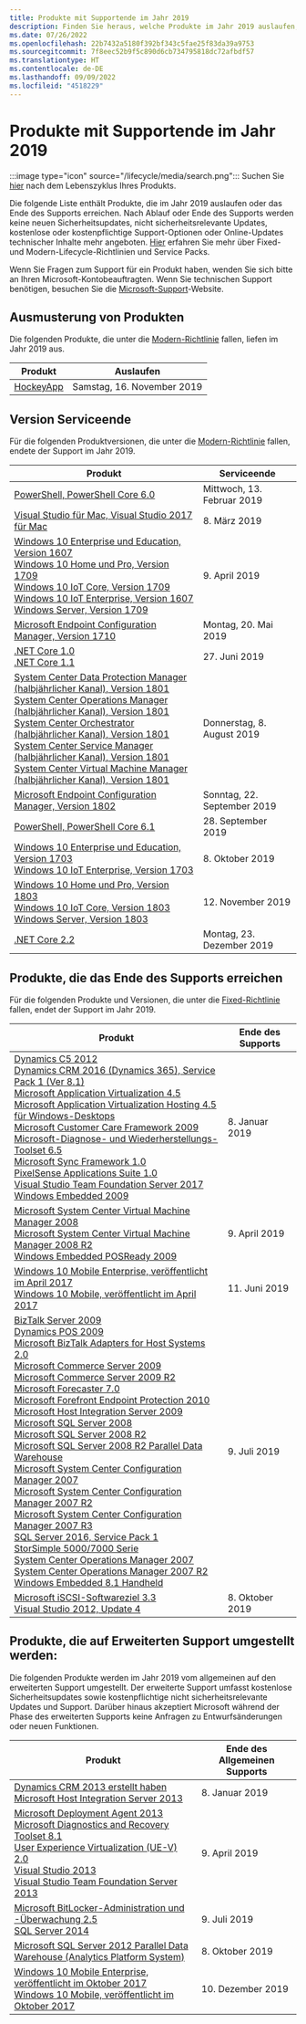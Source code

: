 ```yaml
---
title: Produkte mit Supportende im Jahr 2019
description: Finden Sie heraus, welche Produkte im Jahr 2019 auslaufen, das Ende des Supports erreichen oder vom allgemeinen Support auf den erweiterten Support umgestellt werden.
ms.date: 07/26/2022
ms.openlocfilehash: 22b7432a5180f392bf343c5fae25f83da39a9753
ms.sourcegitcommit: 7f8eec52b9f5c890d6cb734795818dc72afbdf57
ms.translationtype: HT
ms.contentlocale: de-DE
ms.lasthandoff: 09/09/2022
ms.locfileid: "4518229"
---
```

# <a name="products-ending-support-in-2019"></a>Produkte mit Supportende im Jahr 2019

:::image type="icon" source="/lifecycle/media/search.png":::
Suchen Sie [hier](/lifecycle/products/) nach dem Lebenszyklus Ihres Produkts.

Die folgende Liste enthält Produkte, die im Jahr 2019 auslaufen oder das Ende des Supports erreichen. Nach Ablauf oder Ende des Supports werden keine neuen Sicherheitsupdates, nicht sicherheitsrelevante Updates, kostenlose oder kostenpflichtige Support-Optionen oder Online-Updates technischer Inhalte mehr angeboten. [Hier](/lifecycle/overview/product-end-of-support-overview) erfahren Sie mehr über Fixed- und Modern-Lifecycle-Richtlinien und Service Packs.

Wenn Sie Fragen zum Support für ein Produkt haben, wenden Sie sich bitte an Ihren Microsoft-Kontobeauftragten. Wenn Sie technischen Support benötigen, besuchen Sie die [Microsoft-Support](https://support.microsoft.com/contactus/?ws=support)-Website.

## <a name="product-retirements"></a>Ausmusterung von Produkten

Die folgenden Produkte, die unter die [Modern-Richtlinie](/lifecycle/policies/modern) fallen, liefen im Jahr 2019 aus.

| Produkt | Auslaufen |
| --- | --- |
| [HockeyApp](/lifecycle/products/hockeyapp?branch=live)<br> | Samstag, 16. November 2019 |


## <a name="release-end-of-servicing"></a>Version Serviceende

Für die folgenden Produktversionen, die unter die [Modern-Richtlinie](/lifecycle/policies/modern) fallen, endete der Support im Jahr 2019.

| Produkt | Serviceende |
| --- | --- |
| [PowerShell, PowerShell Core 6.0](/lifecycle/products/powershell?branch=live)<br> | Mittwoch, 13. Februar 2019 |
| [Visual Studio für Mac, Visual Studio 2017 für Mac](/lifecycle/products/visual-studio-for-mac?branch=live)<br> | 8. März 2019 |
| [Windows 10 Enterprise und Education, Version 1607](/lifecycle/products/windows-10-enterprise-and-education?branch=live)<br>[Windows 10 Home und Pro, Version 1709](/lifecycle/products/windows-10-home-and-pro?branch=live)<br>[Windows 10 IoT Core, Version 1709](/lifecycle/products/windows-10-iot-core?branch=live)<br>[Windows 10 IoT Enterprise, Version 1607](/lifecycle/products/windows-10-iot-enterprise?branch=live)<br>[Windows Server, Version 1709](/lifecycle/products/windows-server?branch=live)<br> | 9. April 2019 |
| [Microsoft Endpoint Configuration Manager, Version 1710](/lifecycle/products/microsoft-endpoint-configuration-manager?branch=live)<br> | Montag, 20. Mai 2019 |
| [.NET Core 1.0](/lifecycle/products/microsoft-net-and-net-core?branch=live)<br>[.NET Core 1.1](/lifecycle/products/microsoft-net-and-net-core?branch=live)<br> | 27. Juni 2019 |
| [System Center Data Protection Manager (halbjährlicher Kanal), Version 1801](/lifecycle/products/system-center-data-protection-manager-semi-annual-channel?branch=live)<br>[System Center Operations Manager (halbjährlicher Kanal), Version 1801](/lifecycle/products/system-center-operations-manager-semi-annual-channel?branch=live)<br>[System Center Orchestrator (halbjährlicher Kanal), Version 1801](/lifecycle/products/system-center-orchestrator-semi-annual-channel?branch=live)<br>[System Center Service Manager (halbjährlicher Kanal), Version 1801](/lifecycle/products/system-center-service-manager-semi-annual-channel?branch=live)<br>[System Center Virtual Machine Manager (halbjährlicher Kanal), Version 1801](/lifecycle/products/system-center-virtual-machine-manager-semi-annual-channel?branch=live)<br> | Donnerstag, 8. August 2019 |
| [Microsoft Endpoint Configuration Manager, Version 1802](/lifecycle/products/microsoft-endpoint-configuration-manager?branch=live)<br> | Sonntag, 22. September 2019 |
| [PowerShell, PowerShell Core 6.1](/lifecycle/products/powershell?branch=live)<br> | 28. September 2019 |
| [Windows 10 Enterprise und Education, Version 1703](/lifecycle/products/windows-10-enterprise-and-education?branch=live)<br>[Windows 10 IoT Enterprise, Version 1703](/lifecycle/products/windows-10-iot-enterprise?branch=live)<br> | 8. Oktober 2019 |
| [Windows 10 Home und Pro, Version 1803](/lifecycle/products/windows-10-home-and-pro?branch=live)<br>[Windows 10 IoT Core, Version 1803](/lifecycle/products/windows-10-iot-core?branch=live)<br>[Windows Server, Version 1803](/lifecycle/products/windows-server?branch=live)<br> | 12. November 2019 |
| [.NET Core 2.2](/lifecycle/products/microsoft-net-and-net-core?branch=live)<br> | Montag, 23. Dezember 2019 |


## <a name="products-reaching-end-of-support"></a>Produkte, die das Ende des Supports erreichen

Für die folgenden Produkte und Versionen, die unter die [Fixed-Richtlinie](/lifecycle/policies/fixed) fallen, endet der Support im Jahr 2019.

| Produkt | Ende des Supports |
| --- | --- |
| [Dynamics C5 2012](/lifecycle/products/dynamics-c5-2012?branch=live)<br>[Dynamics CRM 2016 (Dynamics 365), Service Pack 1 (Ver 8.1)](/lifecycle/products/dynamics-crm-2016-dynamics-365?branch=live)<br>[Microsoft Application Virtualization 4.5](/lifecycle/products/microsoft-application-virtualization-45?branch=live)<br>[Microsoft Application Virtualization Hosting 4.5 für Windows-Desktops](/lifecycle/products/microsoft-application-virtualization-hosting-45?branch=live)<br>[Microsoft Customer Care Framework 2009](/lifecycle/products/microsoft-customer-care-framework-2009?branch=live)<br>[Microsoft-Diagnose- und Wiederherstellungs-Toolset 6.5](/lifecycle/products/microsoft-diagnostics-and-recovery-toolset-65?branch=live)<br>[Microsoft Sync Framework 1.0](/lifecycle/products/microsoft-sync-framework-10?branch=live)<br>[PixelSense Applications Suite 1.0](/lifecycle/products/pixelsense-applications-suite-10?branch=live)<br>[Visual Studio Team Foundation Server 2017](/lifecycle/products/visual-studio-team-foundation-server-2017?branch=live)<br>[Windows Embedded 2009](/lifecycle/products/windows-embedded-2009?branch=live)<br> | 8. Januar 2019 |
| [Microsoft System Center Virtual Machine Manager 2008](/lifecycle/products/microsoft-system-center-virtual-machine-manager-2008?branch=live)<br>[Microsoft System Center Virtual Machine Manager 2008 R2](/lifecycle/products/microsoft-system-center-virtual-machine-manager-2008-r2?branch=live)<br>[Windows Embedded POSReady 2009](/lifecycle/products/windows-embedded-posready-2009?branch=live)<br> | 9. April 2019 |
| [Windows 10 Mobile Enterprise, veröffentlicht im April 2017](/lifecycle/products/windows-10-mobile-enterprise-released-in-april-2017?branch=live)<br>[Windows 10 Mobile, veröffentlicht im April 2017](/lifecycle/products/windows-10-mobile-released-in-april-2017?branch=live)<br> | 11. Juni 2019 |
| [BizTalk Server 2009](/lifecycle/products/biztalk-server-2009?branch=live)<br>[Dynamics POS 2009](/lifecycle/products/dynamics-pos-2009?branch=live)<br>[Microsoft BizTalk Adapters for Host Systems 2.0](/lifecycle/products/microsoft-biztalk-adapters-for-host-systems-20?branch=live)<br>[Microsoft Commerce Server 2009](/lifecycle/products/microsoft-commerce-server-2009?branch=live)<br>[Microsoft Commerce Server 2009 R2](/lifecycle/products/microsoft-commerce-server-2009-r2?branch=live)<br>[Microsoft Forecaster 7.0](/lifecycle/products/microsoft-forecaster-70?branch=live)<br>[Microsoft Forefront Endpoint Protection 2010](/lifecycle/products/microsoft-forefront-endpoint-protection-2010?branch=live)<br>[Microsoft Host Integration Server 2009](/lifecycle/products/microsoft-host-integration-server-2009?branch=live)<br>[Microsoft SQL Server 2008](/lifecycle/products/microsoft-sql-server-2008?branch=live)<br>[Microsoft SQL Server 2008 R2](/lifecycle/products/microsoft-sql-server-2008-r2?branch=live)<br>[Microsoft SQL Server 2008 R2 Parallel Data Warehouse](/lifecycle/products/microsoft-sql-server-2008-r2-parallel-data-warehouse?branch=live)<br>[Microsoft System Center Configuration Manager 2007](/lifecycle/products/microsoft-system-center-configuration-manager-2007?branch=live)<br>[Microsoft System Center Configuration Manager 2007 R2](/lifecycle/products/microsoft-system-center-configuration-manager-2007-r2?branch=live)<br>[Microsoft System Center Configuration Manager 2007 R3](/lifecycle/products/microsoft-system-center-configuration-manager-2007-r3?branch=live)<br>[SQL Server 2016, Service Pack 1](/lifecycle/products/sql-server-2016?branch=live)<br>[StorSimple 5000/7000 Serie](/lifecycle/products/storsimple-50007000-series?branch=live)<br>[System Center Operations Manager 2007](/lifecycle/products/system-center-operations-manager-2007?branch=live)<br>[System Center Operations Manager 2007 R2](/lifecycle/products/system-center-operations-manager-2007-r2?branch=live)<br>[Windows Embedded 8.1 Handheld](/lifecycle/products/windows-embedded-81-handheld?branch=live)<br> | 9. Juli 2019 |
| [Microsoft iSCSI-Softwareziel 3.3](/lifecycle/products/microsoft-iscsi-software-target-33?branch=live)<br>[Visual Studio 2012, Update 4](/lifecycle/products/visual-studio-2012?branch=live)<br> | 8. Oktober 2019 |


## <a name="products-moving-to-extended-support"></a>Produkte, die auf Erweiterten Support umgestellt werden:

Die folgenden Produkte werden im Jahr 2019 vom allgemeinen auf den erweiterten Support umgestellt. Der erweiterte Support umfasst kostenlose Sicherheitsupdates sowie kostenpflichtige nicht sicherheitsrelevante Updates und Support. Darüber hinaus akzeptiert Microsoft während der Phase des erweiterten Supports keine Anfragen zu Entwurfsänderungen oder neuen Funktionen.

| Produkt | Ende des Allgemeinen Supports |
| --- | --- |
| [Dynamics CRM 2013 erstellt haben](/lifecycle/products/dynamics-crm-2013?branch=live)<br>[Microsoft Host Integration Server 2013](/lifecycle/products/microsoft-host-integration-server-2013?branch=live)<br> | 8. Januar 2019 |
| [Microsoft Deployment Agent 2013](/lifecycle/products/microsoft-deployment-agent-2013?branch=live)<br>[Microsoft Diagnostics and Recovery Toolset 8.1](/lifecycle/products/microsoft-diagnostics-and-recovery-toolset-81?branch=live)<br>[User Experience Virtualization (UE-V) 2.0](/lifecycle/products/user-experience-virtualization-uev-20?branch=live)<br>[Visual Studio 2013](/lifecycle/products/visual-studio-2013?branch=live)<br>[Visual Studio Team Foundation Server 2013](/lifecycle/products/visual-studio-team-foundation-server-2013?branch=live)<br> | 9. April 2019 |
| [Microsoft BitLocker-Administration und -Überwachung 2.5](/lifecycle/products/microsoft-bitlocker-administration-and-monitoring-25?branch=live)<br>[SQL Server 2014](/lifecycle/products/sql-server-2014?branch=live)<br> | 9. Juli 2019 |
| [Microsoft SQL Server 2012 Parallel Data Warehouse (Analytics Platform System)](/lifecycle/products/microsoft-sql-server-2012-parallel-data-warehouse-analytics-platform-system?branch=live)<br> | 8. Oktober 2019 |
| [Windows 10 Mobile Enterprise, veröffentlicht im Oktober 2017](/lifecycle/products/windows-10-mobile-enterprise-released-in-october-2017?branch=live)<br>[Windows 10 Mobile, veröffentlicht im Oktober 2017](/lifecycle/products/windows-10-mobile-released-in-october-2017?branch=live)<br> | 10. Dezember 2019 |

